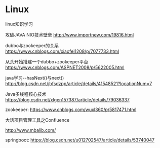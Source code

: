 # Linux
linux知识学习

攻破JAVA NIO技术壁垒
http://www.importnew.com/19816.html

dubbo与zookeeper的关系
https://www.cnblogs.com/xiaofei1208/p/7077733.html

从头开始搭建一个dubbo+zookeeper平台
https://www.cnblogs.com/ASPNET2008/p/5622005.html

java学习--hasNext()与next()
http://blog.csdn.net/jbfsdzpp/article/details/41548521?locationNum=7

Java多线程核心技术
https://blog.csdn.net/xlgen157387/article/details/79036337

zookeeper:
https://www.cnblogs.com/wuxl360/p/5817471.html


大话项目管理工具之Confluence

http://www.mbalib.com/

springboot:
https://blog.csdn.net/u012702547/article/details/53740047
